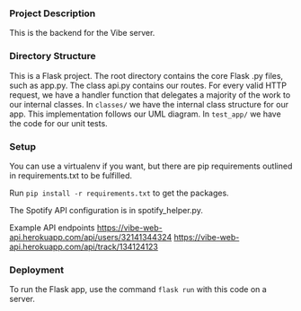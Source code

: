 ### Project Description
This is the backend for the Vibe server. 

### Directory Structure
This is a Flask project. The root directory contains the core Flask .py files, such as app.py.
The class api.py contains our routes. For every valid HTTP request, we have a handler function that delegates a majority of the work to our internal classes.
In `classes/` we have the internal class structure for our app. This implementation follows our UML diagram.
In `test_app/` we have the code for our unit tests.


### Setup
You can use a virtualenv if you want, but there are pip requirements outlined in requirements.txt to be fulfilled.

Run `pip install -r requirements.txt` to get the packages.

The Spotify API configuration is in spotify_helper.py.

Example API endpoints
https://vibe-web-api.herokuapp.com/api/users/32141344324
https://vibe-web-api.herokuapp.com/api/track/134124123

### Deployment
To run the Flask app, use the command `flask run` with this code on a server.